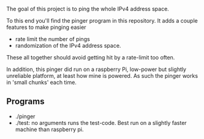 The goal of this project is to ping the whole IPv4 address space.

To this end you'll find the pinger program in this repository. It adds
a couple features to make pinging easier

 - rate limit the number of pings
 - randomization of the IPv4 address space.

 These all together should avoid getting hit by a rate-limit too often.

In addition, this pinger did run on a raspberry Pi, low-power but slightly
unreliable platform, at least how mine is powered. As such the pinger works
in 'small chunks' each time.



Programs
---

- ./pinger <start addrress> <amount of hosts to ping>
- ./test: no arguments runs the test-code. Best run on a slightly faster machine than raspberry pi.


